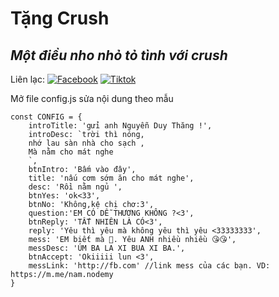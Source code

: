 # Tặng Crush
## _Một điều nho nhỏ tỏ tình với crush_

Liên lạc: 
[![Facebook](https://i.imgur.com/GRqy96ts.jpg)](https://www.facebook.com/nam.nodemy)
[![Tiktok](https://i.imgur.com/Nbfl1E7t.jpg)](https://www.tiktok.com/@manindev)

Mở file config.js sửa nội dung theo mẫu
```
const CONFIG = {
    introTitle: 'gửi anh Nguyễn Duy Thăng !',
    introDesc: `trời thì nóng,
    nhớ lau sàn nhà cho sạch ,
    Mà nằm cho mát nghe
    `,
    btnIntro: 'Bấm vào đây',
    title: 'nấu cơm sớm ăn cho mát nghe',
    desc: 'Rồi nằm ngủ ',
    btnYes: 'ok<33',
    btnNo: 'Không,kệ chị chơ:3',
    question:'EM CÓ DỄ THƯƠNG KHÔNG ?<3',
    btnReply: 'TẤT NHIÊN LÀ CÓ<3',
    reply: 'Yêu thì yêu mà không yêu thì yêu <33333333',
    mess: 'EM biết mà 🥰. Yêu ANH nhiều nhiều 😘😘',
    messDesc: 'ÚM BA LA XI BUA XI BA.',
    btnAccept: 'Okiiiii lun <3',
    messLink: 'http://fb.com' //link mess của các bạn. VD: https://m.me/nam.nodemy
}
```

